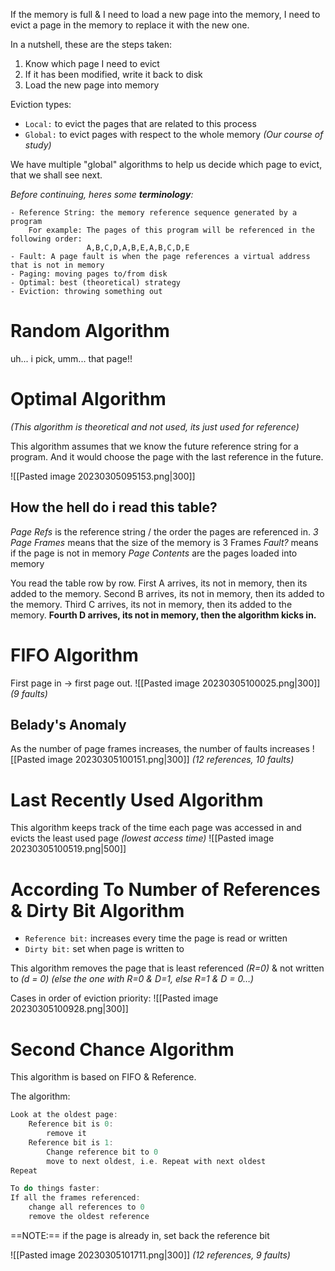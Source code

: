 If the memory is full & I need to load a new page into the memory, I need to evict a page in the memory to replace it with the new one.

In a nutshell, these are the steps taken:
1. Know which page I need to evict
2. If it has been modified, write it back to disk
3. Load the new page into memory

Eviction types:
- `Local:` to evict the pages that are related to this process
- `Global:` to evict pages with respect to the whole memory _(Our course of study)_

We have multiple "global" algorithms to help us decide which page to evict, that we shall see next.

_Before continuing, heres some **terminology**:_
```
- Reference String: the memory reference sequence generated by a program
	For example: The pages of this program will be referenced in the following order:
				 A,B,C,D,A,B,E,A,B,C,D,E
- Fault: A page fault is when the page references a virtual address that is not in memory
- Paging: moving pages to/from disk
- Optimal: best (theoretical) strategy
- Eviction: throwing something out
```

# Random Algorithm
uh... i pick, umm... that page!!

# Optimal Algorithm
_(This algorithm is theoretical and not used, its just used for reference)_

This algorithm assumes that we know the future reference string for a program. And it would choose the page with the last reference in the future.

![[Pasted image 20230305095153.png|300]]

## How the hell do i read this table?
_Page Refs_ is the reference string / the order the pages are referenced in.
_3 Page Frames_ means that the size of the memory is 3 Frames
_Fault?_ means if the page is not in memory
_Page Contents_ are the pages loaded into memory

You read the table row by row. 
First A arrives, its not in memory, then its added to the memory.
Second B arrives, its not in memory, then its added to the memory.
Third C arrives, its not in memory, then its added to the memory.
**Fourth D arrives, its not in memory, then the algorithm kicks in.**

# FIFO Algorithm
First page in -> first page out.
![[Pasted image 20230305100025.png|300]]
_(9 faults)_

## Belady's Anomaly
As the number of page frames increases, the number of faults increases
![[Pasted image 20230305100151.png|300]]
_(12 references, 10 faults)_

# Last Recently Used Algorithm
This algorithm keeps track of the time each page was accessed in and evicts the least used page _(lowest access time)_
![[Pasted image 20230305100519.png|500]]

# According To Number of References & Dirty Bit Algorithm
- `Reference bit:` increases every time the page is read or written
- `Dirty bit:` set when page is written to

This algorithm removes the page that is least referenced _(R=0)_ & not written to _(d = 0)_ _(else the one with R=0 & D=1, else R=1 & D = 0…)_

Cases in order of eviction priority:
![[Pasted image 20230305100928.png|300]]

# Second Chance Algorithm
This algorithm is based on FIFO & Reference.

The algorithm:
```c
Look at the oldest page:
	Reference bit is 0:
		remove it
	Reference bit is 1:
		Change reference bit to 0
		move to next oldest, i.e. Repeat with next oldest
Repeat

To do things faster:
If all the frames referenced:
	change all references to 0
	remove the oldest reference
```

==NOTE:== if the page is already in, set back the reference bit

![[Pasted image 20230305101711.png|300]]
_(12 references, 9 faults)_

